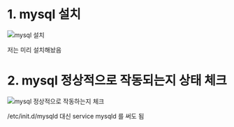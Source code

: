 # 1. mysql 설치

![mysql 설치](https://user-images.githubusercontent.com/49421197/57192519-7022f100-6f6c-11e9-9fb3-682a4d8990ce.png)

저는 미리 설치해놨음

# 2. mysql 정상적으로 작동되는지 상태 체크

![mysql 정상적으로 작동하는지 체크](https://user-images.githubusercontent.com/49421197/57192528-7749ff00-6f6c-11e9-9e43-66ad7dad7178.png)

/etc/init.d/mysqld 대신 service mysqld 를 써도 됨
